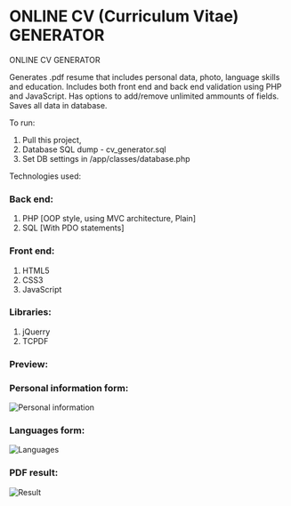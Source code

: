 # ONLINE CV (Curriculum Vitae) GENERATOR

ONLINE CV GENERATOR

Generates .pdf resume that includes personal data, photo, language skills and education.
Includes both front end and back end validation using PHP and JavaScript. 
Has options to add/remove unlimited ammounts of fields. Saves all data in database.

To run:
1. Pull this project,
2. Database SQL dump - cv_generator.sql
3. Set DB settings in /app/classes/database.php

Technologies used:

### Back end:

1. PHP [OOP style, using MVC architecture, Plain]
2. SQL [With PDO statements]

### Front end:

1. HTML5
2. CSS3
2. JavaScript

### Libraries:

1. jQuerry
2. TCPDF

### Preview:
### Personal information form:
![Personal information](https://i.ibb.co/n0Yr6QT/Screenshot-2021-01-09-CV-ener-anas-forma.jpg "Personal info")
### Languages form:
![Languages](https://i.ibb.co/HFqnYhY/Screenshot-2021-01-09-CV-ener-anas-forma-1.jpg "Languages")
### PDF result:
![Result](https://i.ibb.co/JtkQMG1/Screenshot-2021-01-09-controller-php.png "Result")
